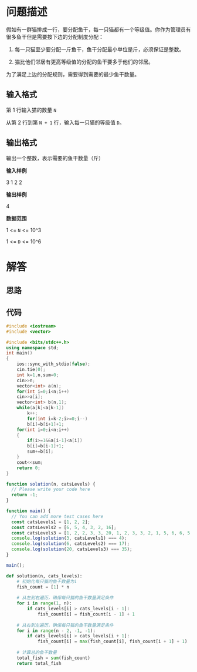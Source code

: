 # 问题描述

假如有一群猫排成一行，要分配鱼干，每一只猫都有一个等级值。你作为管理员有很多鱼干但是需要按下边的分配制度分配：

1. 每一只猫至少要分配一斤鱼干，鱼干分配最小单位是斤，必须保证是整数。

2. 猫比他们邻居有更高等级值的分配的鱼干要多于他们的邻居。

为了满足上边的分配规则，需要得到需要的最少鱼干数量。

## 输入格式

第 1 行输入猫的数量 `N`

从第 2 行到第 `N + 1` 行，输入每一只猫的等级值 `D`。

## 输出格式

输出一个整数，表示需要的鱼干数量（斤）

**输入样例**

3
1
2
2

**输出样例**

4

**数据范围**

1 <= `N` <= 10^3

1 <= `D` <= 10^6

# 解答

## 思路

## 代码

```cpp
#include <iostream>
#include <vector>

#include <bits/stdc++.h>
using namespace std;
int main()
{
	ios::sync_with_stdio(false);
	cin.tie(0);
	int k=1,n,sum=0;
	cin>>n;
	vector<int> a(n);
	for(int i=0;i<n;i++)
	cin>>a[i];
	vector<int> b(n,1);
	while(a[k]<a[k-1])
		k++;
		for(int i=k-2;i>=0;i--)
		b[i]=b[i+1]+1;
	for(int i=0;i<n;i++)
	{
		if(i>=1&&a[i-1]<a[i])
		b[i]=b[i-1]+1;
		sum+=b[i];
	}
	cout<<sum;
	return 0;
}
```

```js
function solution(n, catsLevels) {
  // Please write your code here
  return -1;
}

function main() {
  // You can add more test cases here
  const catsLevels1 = [1, 2, 2];
  const catsLevels2 = [6, 5, 4, 3, 2, 16];
  const catsLevels3 = [1, 2, 2, 3, 3, 20, 1, 2, 3, 3, 2, 1, 5, 6, 6, 5, 5, 7, 7, 4];
  console.log(solution(3, catsLevels1) === 4);
  console.log(solution(6, catsLevels2) === 17);
  console.log(solution(20, catsLevels3) === 35);
}

main();
```

```python
def solution(n, cats_levels):
    # 初始化每只猫的鱼干数量为1
    fish_count = [1] * n
    
    # 从左到右遍历，确保每只猫的鱼干数量满足条件
    for i in range(1, n):
        if cats_levels[i] > cats_levels[i - 1]:
            fish_count[i] = fish_count[i - 1] + 1
    
    # 从右到左遍历，确保每只猫的鱼干数量满足条件
    for i in range(n - 2, -1, -1):
        if cats_levels[i] > cats_levels[i + 1]:
            fish_count[i] = max(fish_count[i], fish_count[i + 1] + 1)
    
    # 计算总的鱼干数量
    total_fish = sum(fish_count)
    return total_fish
```

